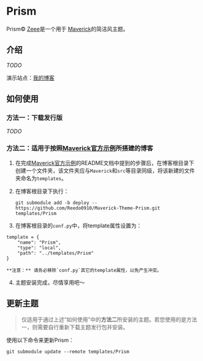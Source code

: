 # Prism

Prism© [Zeee](https://github.com/Reedo0910)是一个用于 [Maverick](https://github.com/AlanDecode/Maverick)的简洁风主题。



## 介绍

*TODO*



演示站点：[我的博客](https://www.akari-mori.com/)



## 如何使用

### 方法一：下载发行版

*TODO*



### 方法二：适用于按照[Maverick官方示例](https://github.com/AlanDecode/Blog-With-GitHub-Boilerplate)所搭建的博客

1. 在完成[Maverick官方示例](https://github.com/AlanDecode/Blog-With-GitHub-Boilerplate)的README文档中提到的步骤后，在博客根目录下创建一个文件夹，该文件夹应与`Maverick`和`src`等目录同级，将该新建的文件夹命名为`templates`。

2. 在博客根目录下执行：

   ```
   git submodule add -b deploy -- https://github.com/Reedo0910/Maverick-Theme-Prism.git templates/Prism
   ```

3. 在博客根目录的`conf.py`中，将template属性设置为：

  ```
  template = {
      "name": "Prism",
      "type": "local",
      "path": "../templates/Prism"
  }
  ```

	**注意：** 请务必移除`conf.py`其它的template属性，以免产生冲突。

4. 主题安装完成，尽情享用吧～



## 更新主题

> 仅适用于通过上述“如何使用”中的**方法二**所安装的主题。若您使用的是方法一，则需要自行重新下载主题发行包并安装。

使用以下命令来更新Prism：

```
git submodule update --remote templates/Prism
```